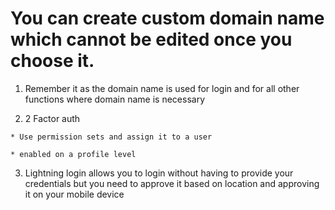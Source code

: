 # You can create custom domain name which cannot be edited once you choose it. 

  1. Remember it as the domain name is used for login and for all other functions where 
  domain name is necessary

  2. 2 Factor auth

    * Use permission sets and assign it to a user 

    * enabled on a profile level 

  3. Lightning login allows you to login without having to provide your credentials but you need to approve it based on location and approving it on your mobile device
